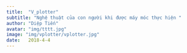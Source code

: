 ```yaml
---
title:  "V_plotter"
subtitle: "Nghệ thuật của con người khi được máy móc thực hiện "
author: "Diệp Tiến"
avatar: "img/tttt.jpg"
image: "img/vplotter/vplotter.jpg"
date:   2018-4-4
---
```

